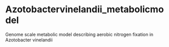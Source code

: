 # Azotobactervinelandii_metabolicmodel
Genome scale metabolic model describing aerobic nitrogen fixation in Azotobacter vinelandii 
